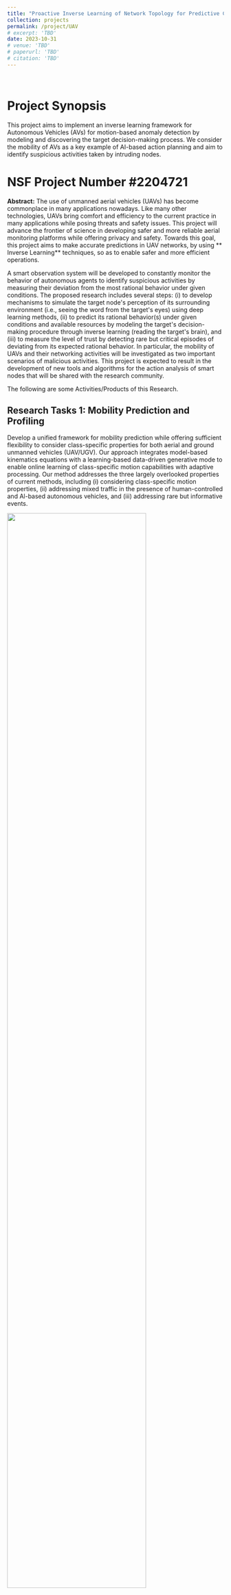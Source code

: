 ```yaml
---
title: "Proactive Inverse Learning of Network Topology for Predictive Communication among Unmanned Vehicles"
collection: projects
permalink: /project/UAV
# excerpt: 'TBD'
date: 2023-10-31
# venue: 'TBD'
# paperurl: 'TBD'
# citation: 'TBD'
---
```


<br>

# Project Synopsis

This project aims to implement an inverse learning framework for Autonomous Vehicles (AVs) for motion-based anomaly detection by modeling and discovering the target decision-making process. We consider the mobility of AVs as a key example of AI-based action planning and aim to identify suspicious activities taken by intruding nodes.

# NSF Project Number #2204721

**Abstract:** The use of unmanned aerial vehicles (UAVs) has become commonplace in many applications nowadays. Like many other technologies, UAVs bring comfort and efficiency to the current practice in many applications while posing threats and safety issues. This project will advance the frontier of science in developing safer and more reliable aerial monitoring platforms while offering privacy and safety. Towards this goal, this project aims to make accurate predictions in UAV networks, by using ** Inverse Learning** techniques, so as to enable safer and more efficient operations.

A smart observation system will be developed to constantly monitor the behavior of autonomous agents to identify suspicious activities by measuring their deviation from the most rational behavior under given conditions. The proposed research includes several steps: (i) to develop mechanisms to simulate the target node's perception of its surrounding environment (i.e., seeing the word from the target's eyes) using deep learning methods, (ii) to predict its rational behavior(s) under given conditions and available resources by modeling the target's decision-making procedure through inverse learning (reading the target's brain), and (iii) to measure the level of trust by detecting rare but critical episodes of deviating from its expected rational behavior. In particular, the mobility of UAVs and their networking activities will be investigated as two important scenarios of malicious activities. This project is expected to result in the development of new tools and algorithms for the action analysis of smart nodes that will be shared with the research community.

The following are some Activities/Products of this Research.

## Research Tasks 1: Mobility Prediction and Profiling
  Develop a unified framework for mobility prediction while offering sufficient flexibility to consider class-specific properties for both aerial and ground unmanned vehicles (UAV/UGV). Our approach integrates model-based kinematics equations with a learning-based data-driven generative mode to enable online learning of class-specific motion capabilities with adaptive processing. Our method addresses the three largely overlooked properties of current methods, including (i) considering class-specific motion properties, (ii) addressing mixed traffic in the presence of human-controlled and Al-based autonomous vehicles, and (iii) addressing rare but informative events.


  <img src="../images/UAV/uav_1.png" width = "80%">
  <img src="../images/UAV/uav_2.png" width = "80%">
<br>

For more information read this [JCN Paper](https://ieeexplore.ieee.org/stamp/stamp.jsp?arnumber=8533579) 
<br>
<br>



## Research Tasks 2: Perception and Collective Learning Under Imperfect Communication
We develop optimal data aggregation methods for Autonomous Vehicles (AVs) under dynamic environments, by predicting the motion of surrounding vehicles. This project involved developing AI-based scheduling and cooperative perception algorithms for autonomous vehicles and supporting infrastructure. The AI-based scheduling aims to collect data from roadside units (RSUs) to develop learning-based models while accommodating the requirements of dynamic network topology and networking constraints. Our approach to this problem is imposing fairness on class labels (instead of node resources) that enhance the quality of developed models by enhancing the diversity of collected data. We use game theoretic optimization to solve the resulting non-linear non-convex problem. The work opens a new avenue to develop federated learning applications among drones and AVs while meticulously addressing the networking constraints in terms of available channel bandwidth and affordable delay. The preliminary results of this research are published in the 48th IEEE Conference on Local Computer Networks (LCN). 
<br>
<img src="../images/UAV/AV_1.jpg" width = "80%">
<br>
For more information read this [Article](https://ieeexplore.ieee.org/stamp/stamp.jsp?arnumber=10223373)

<br>
<br>


## Research Tasks 3: Cooperative Perception
To enable a better perception of the environment, we are working to develop an algorithm for cooperative perception, where different agents (AVs, or UAVs) share their cameras to extend their visual range. 

 <img src="../images/UAV/AV_cop.jpg" width = "80%">
<br>
This is an in-progress work and the early results will appear in the proceedings of the Asilomar Conference on Signals Systems and Computers, 2023.
<br>
<br>


## Research Task 4: Daviesity-Maximizing Data Accumulation
To broaden the impact of this project to a more general setup of federated learning among autonomous vehicles, the second student is tasked to develop a theoretical foundation for diversity-maximizing data aggregation from autonomous nodes under uncertain networking environments. To this end, we developed a new framework that integrates rate-distortion (RD) theory with determinantal point processes (DPP) to develop a diversity-enhancing data aggregation policy for unmanned ground and aerial vehicles (UGV/UAV) that enhances the quality of deep learning algorithms under federate learning paradigm.  The core idea is to gather imagery from distributed data sets among UAV/UGV nodes that collectively best represent the geometrical features of the entire data set. 

<img src="../images/UAV/DPP1.jpg" width = "80%">
<img src="../images/UAV/DPP2.jpg" width = "80%">

<br>
This is an in-progress work and the early results will be presented in this [Preprint](https://arxiv.org/pdf/2306.02497.pdf) and [Preprint](https://arxiv.org/pdf/2306.02497.pdf). 
<br>
<br>

## Research Task 5: Networking Under Predicted Topology
A Key objective of this project is utilizing the predicted network topology and channel conditions to enhance networking efficiency (Al-based networking). To this end, we implemented an application-oriented data-centric communication framework for drones to operate using WiFi and LTE communications in collaboration with MIT-Lincoln Lab.

<img src="../images/UAV/AppSys.png" width = "80%">
<br>
For more details, read [this paper](https://ieeexplore.ieee.org/stamp/stamp.jsp?arnumber=10060823)

<br>
<br>

## Research Task 6: Actuator Trajectory Planning
We made some initial tests on extending the trajectory planning for actuator UAVs that include overhead manipulators. The goal is to develop RL algorithms to achieve a desired tip trajectory for a given base trajectory.

<img src="../images/UAV/Actuator.png" width = "100%">
<img src="../images/UAV/Actuator1.gif" width = "100%">
![Actuator Drone Design]("../images/UAV/Actuator2.gif")

<br>
Preliminary results can be found in [this paper presented in SwarmNet 2023 Workshop](https://arxiv.org/pdf/2308.12843.pdf)
<br>
<br>

## Research Task 7: Anomaly Detection and Safety Monitoring
The ultimate goal of this project is Anomaly Detection, or identifying Agents' actions that are not fully aligned with the expected rational behavior obtained by Inverse Learning.  This Aspect includes (i) developing a reverse engineering framework that monitors the environment and target's actions to discover its decision-making strategy, as a baseline, and (ii)  identifying deviations from predicted behavior. The challenges include projecting the observer's perception of the environment to the target's perspective (seeing the world from the target's eyes), determining the target's ultimate goal and reward-generation process (reading the agent's brain), and including potentially unknown factors in the decision-making strategy. To this end, we develop a set of Network-Level Safety Metrics (NSM) to gauge the overall safety of traffic highways with mixt traffic of regular and self-driving vehicles. 

<img src="../images/UAV/TSafety.png" width = "100%">
<br>

For more information, please read this [article](https://ieeexplore.ieee.org/stamp/stamp.jsp?arnumber=9954361)
<br>
<br>

## Other Research Tasks
Other tasks include developing a learning-based framework for channel error recovery that utilizes sequential learning for exploiting long-term relations among video frames at a bit level.  We also developed algorithms for small object tracking with UAVs as part of this project. 

<br>
<br>
<br>


## Undergraduate Research
Three undergraduate students (Michael Elrod, Rayid Masoo, and John Suchanek)  are recruited to simulate the testing scenarios in simulation environments such as Microsoft AirSIM or ROS/Gazebo (for drones). These two students are also working on developing collective path-planning algorithms for UAV swarms to collectively accomplish a designated task under imperfect observations. Another student is working to develop a practical platform for actuator drones.



<br>
<br>
<br>


# Project Team
## PI: Dr. Abolfazl Razi [arazi@clemson.edu](mailto:arazi@clemson.edu)

## Graduate Students:
- Xiwen Chen
-	Hao Wang
-	Ahmad Sarlak
-	Niloufar Mehrabi
-	Arnau Rovira Sugranes (Graduated)

## Undergraduate Students:
-	William Bain (Graduated)
-	Michel Elrod
-	Rayid Alimasoo
-	John Suchanek

<img src="../images/Lab/RaziTeam2.jpeg" width = "80%">
<img src="../images/Lab/RaziUndergrads.jpg" width = "80%">

<br>
<br>
<br>




# Outcomes
The following papers are the outcome of completing this project. 4 accepted, 1 under review, and 1 in preparation.

## A PhD dissertation titled "Predictive Communications for UAVs" by Arnau Rovira-Sugranes, who was supported by this project. Here is the [Link](https://www.proquest.com/docview/2572567413?pq-origsite=gscholar&fromopenview=true)

## Journal articles:
  - Razi, A., Chen, X., Li, H., Wang, H., Russo, B., Chen, Y., & Yu, H. (2022). Deep learning serves traffic safety analysis: A forward‐looking review. IET Intelligent Transport Systems.

  - Qu, J., Tang, C., Zhang, Y., Zhou, K., & Razi, A. (2022). Long‐time target tracking algorithm based on re‐detection multi‐feature fusion. IET Cyber‐Systems and Robotics, 4(1), 38-50.

  - Rovira-Sugranes, A., Razi, A., Afghah, F., & Chakareski, J. (2022). A review of AI-enabled routing protocols for UAV networks: Trends, challenges, and future outlook. Ad Hoc Networks, 130, 102790.

  - Chen, X., Wang, H., Razi, A., Russo, B., Pacheco, J., Roberts, J., ... & Head, L. (2022). Network-level Safety Metrics for Overall Traffic Safety Assessment: A Case Study. Submitted to IEEE Access, 2022

  -  Rovira-Sugranes, A., Afghah, F., Qu, J., & Razi, A. (2021). Fully-echoed q-routing with simulated annealing inference for flying Ad Hoc networks. IEEE Transactions on Network Science and Engineering, 8(3), 2223-2234.

## Conference Proceedings:
  - Li, H., Wu, H., Chen, X., Wang, H., & Razi, A. (2021, August). Towards boosting channel attention for real image denoising: Sub-band pyramid attention. In International Conference on Image and Graphics (pp. 303-314). Springer, Cham, 2021.

  -  Qu, J., Zhang, Y., Zhou, K., & Razi, A. (2021, September). Long-Time Target Tracking Algorithm Based on Multi-Feature Fusion and Correlation Filtering. In 2021 4th International Conference on Artificial Intelligence and Pattern Recognition (pp. 29-35), 2021.

  - Chen, X., Li, H., Qu, J., & Razi, A. (2021, January). Boosting Belief Propagation for LDPC Codes with Deep Convolutional Neural Network Predictors. In 2021 IEEE 18th Annual Consumer Communications & Networking Conference (CCNC) (pp. 1-6). IEEE.
  
  -	Sarlak, Ahmad, Abolfazl Razi, Xiwen Chen, and Rahul Amin. "Diversity Maximized Scheduling in RoadSide Units for Traffic Monitoring Applications." In 2023 IEEE 48th Conference on Local Computer Networks (LCN), 1-4. IEEE, 2023.

  -	Wang, Hao, Xiwen Chen, Abolfazl Razi, Michael Kozicki, Rahul Amin, and Mark Manfredo. "Nano-Resolution Visual Identifiers Enable Secure Monitoring in Next-Generation Cyber-Physical Systems." In 2022 International Conference on Computational Science and Computational Intelligence (CSCI). DOI 10.1109/CSCI58124.2022.00227, 2022.

  -	Alzorgan, Hazim, Abolfazl Razi, and Ata Jahangir Moshayedi. "Actuator Trajectory Planning for UAVs with Overhead Manipulator using Reinforcement Learning." arXiv preprint arXiv:2308.12843 (2023), Accepted in SwarmNet Workshop, IEEE International Symposium on Personal, Indoor and Mobile Radio Communications (PiMRC), Toronto, Canada, 2023.

  -	Kaur, Manveen, Abolfazl Razi, Long Cheng, Rahul Amin, and Jim Martin. "Design and Evaluation of an Application-Oriented Data-Centric Communication Framework for Emerging Cyber-Physical Systems." In 2023 IEEE 20th Consumer Communications & Networking Conference (CCNC), 875-878. IEEE, 2023.

  -	Sarlak, Ahmad; Alzorgan, Hazim; Haeri Boroujeni, Sayed Pedram; Amin, Rahul; Razi, Abolfazl, “Cooperative Perception for Connected Autonomous Vehicles under Constrained V2V Networking”, Accepted in Asilomar Conference on Signals Systems and Computers 2023

  -	Chen, Xiwen, Huayu Li, Rahul Amin, and Abolfazl Razi. "RD-DPP: Rate-Distortion Theory Meets Determinantal Point Process to Diversify Learning Data Samples." arXiv preprint arXiv:2304.04137 (2023). Under review for AAAI

  -	Chen, Xiwen, Huayu Li, Rahul Amin, and Abolfazl Razi. "Learning on Bandwidth Constrained Multi-Source Data with MIMO-inspired DPP MAP Inference." arXiv preprint arXiv:2306.02497 (2023). Under Preparation [potentially for IEEE Transactions on Machine Learning in Communications and Networking].


<br>
<br>
<br>


# Training Opportunities
This project provides content for CPSC 4820/6820 titled "AI for Autonomous Vehicles", especially developing several hands-on projects, training modules, and simulation scenarios in virtual environments (SUMO, Webots, Carla).
Here is the syllabus for this [course](//files/CPSC4820S23Syllabus.pdf).

# Capstone Projects
EduPlatCommPro-S19. The Educational Platform for Communication Protocols: AY2018-19
<br>
Team Members: Christopher Thompson, Tyler Halperin, Tyler Criss, Huayu Li
<br>
[Link:](https://ceias.nau.edu/capstone/projects/EE/2019/EduPlatCommPro-S19/)
<br>
<br>


Ground Robotic Design for Predictive Communications
<br>
Team Members: Fahad Almaraghi, Yuting Zhang, Qiyuan Huang, Chaoju Wang, Hanxiao Lu
<br>
<img src="../images/UAV/robot1.png" width = "100%">
([Link:](https://ceias.nau.edu/capstone/projects/EE/2018/OrdnanceDisposal1/))
<br>
<br>


Explosive Ordnance Disposal Robot Design
<br>
Team Members: Cody Warner, Sixian Zhang, Yazhou Li, Zening Wen, Huiwen Chu
<br>
<img src="../images/UAV/EOD.png" width = "100%">
[Link:](https://ceias.nau.edu/capstone/projects/EE/2018/OrdnanceDisposal2/home.html)
<br>
<br>
<br>





# Codes

[Network Level Safety Metrics](https://github.com/XiwenChen-Clemson/Network-level-safety-metrics)
<br>
[Subband Pyramid Network: A new Attention Mechanism for DL](https://github.com/HuayuLiNAU/Subband-Pyramid-Network)



<br>
<br>
<br>


# Broader Impacts
This project will produce new methods, algorithms, tools, software packages, and product prototypes usable by the CISE research community. This project is expected to advance the frontier of knowledge in the intersection of AI and wireless networking by developing learning algorithms for networking protocols. Our plan will impact the US economy by reducing the networking cost by lubricating the information flow machinery by incorporating the perception of the surrounding environment into networking protocols. The developed knowledge will be incorporated as project topics into related courses in both networking and AI fields taught by the PI and other faculty that impact the large population of female and underrepresented students, especially from Native American and Hispanic origins at NAU. The PI’s several years of industrial experience will help him to translate the developed technology into proof-of-concept products, demos, and patents. The PI plans to apply for the supplement NSF REU grant to translate the research results into projects appropriate for undergraduate students.

<br>
<br>


